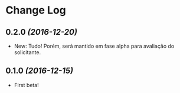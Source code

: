 Change Log
==========

0.2.0 *(2016-12-20)*
--------------------

* New: Tudo! Porém, será mantido em fase alpha para avaliação do solicitante.

0.1.0 *(2016-12-15)*
--------------------

* First beta!